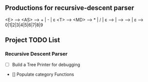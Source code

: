 ## Productions for recursive-descent parser
\<E\>  -->  <T><AS> 
\<AS\> --> + <T><AS> | - <T><AS> | ε 
\<T\> -->  <F><MD>
\<MD\> --> *<F><MD> | / <F><MD> | ε 
<F> --> <E> | <N>
<N> --> <D><PN>
<PN> --> <N> | ε
<D> --> 0|1|2|3|4|5|6|7|8|9


## Project TODO List

### Recursive Descent Parser
- [ ] Build a Tree Printer for debugging
- [] Populate category Functions
